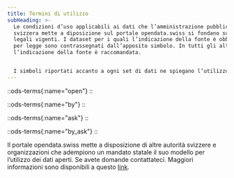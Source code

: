 ```yaml
---
title: Termini di utilizzo
subHeading: >-
  Le condizioni d’uso applicabili ai dati che l’amministrazione pubblica
  svizzera mette a diposizione sul portale opendata.swiss si fondano sulle basi
  legali vigenti. I dataset per i quali l’indicazione della fonte è obbligatoria
  per legge sono contrassegnati dall’apposito simbolo. In tutti gli altri casi
  l’indicazione della fonte è raccomandata.


  I simboli riportati accanto a ogni set di dati ne spiegano l’utilizzo ammesso. Tutti i fornitori di dati sono tenuti a usare gli stessi simboli.
---
```


::ods-terms{:name="open"}
::

::ods-terms{:name="by"}
::

::ods-terms{:name="ask"}
::

::ods-terms{:name="by_ask"}
::

Il portale opendata.swiss mette a disposizione di altre autorità svizzere e organizzazioni che adempiono un mandato statale il suo modello per l’utilizzo dei dati aperti. Se avete domande contattateci. Maggiori informazioni sono disponibili a questo [link](http://handbook.opendata.swiss/).
